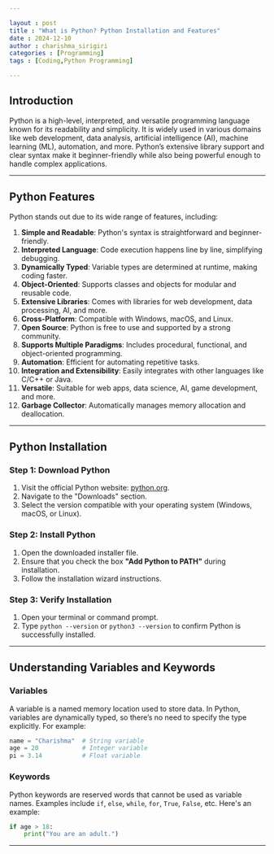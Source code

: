 ```yaml
---

layout : post
title : "What is Python? Python Installation and Features"
date : 2024-12-10
author : charishma_sirigiri
categories : [Programming]
tags : [Coding,Python Programming]

---
```


## **Introduction**  

Python is a high-level, interpreted, and versatile programming language known for its readability and simplicity. It is widely used in various domains like web development, data analysis, artificial intelligence (AI), machine learning (ML), automation, and more. Python’s extensive library support and clear syntax make it beginner-friendly while also being powerful enough to handle complex applications.  

---

## **Python Features**  

Python stands out due to its wide range of features, including:  

1. **Simple and Readable**: Python's syntax is straightforward and beginner-friendly.  
2. **Interpreted Language**: Code execution happens line by line, simplifying debugging.  
3. **Dynamically Typed**: Variable types are determined at runtime, making coding faster.  
4. **Object-Oriented**: Supports classes and objects for modular and reusable code.  
5. **Extensive Libraries**: Comes with libraries for web development, data processing, AI, and more.  
6. **Cross-Platform**: Compatible with Windows, macOS, and Linux.  
7. **Open Source**: Python is free to use and supported by a strong community.  
8. **Supports Multiple Paradigms**: Includes procedural, functional, and object-oriented programming.  
9. **Automation**: Efficient for automating repetitive tasks.  
10. **Integration and Extensibility**: Easily integrates with other languages like C/C++ or Java.  
11. **Versatile**: Suitable for web apps, data science, AI, game development, and more.  
12. **Garbage Collector**: Automatically manages memory allocation and deallocation.  

---

## **Python Installation**  

### **Step 1: Download Python**  
1. Visit the official Python website: [python.org](https://www.python.org).  
2. Navigate to the "Downloads" section.  
3. Select the version compatible with your operating system (Windows, macOS, or Linux).  

### **Step 2: Install Python**  
1. Open the downloaded installer file.  
2. Ensure that you check the box **"Add Python to PATH"** during installation.  
3. Follow the installation wizard instructions.  

### **Step 3: Verify Installation**  
1. Open your terminal or command prompt.  
2. Type `python --version` or `python3 --version` to confirm Python is successfully installed.  

---

## **Understanding Variables and Keywords**  

### **Variables**  
A variable is a named memory location used to store data. In Python, variables are dynamically typed, so there’s no need to specify the type explicitly. For example:  

```python
name = "Charishma"  # String variable
age = 20            # Integer variable
pi = 3.14           # Float variable
```  

### **Keywords**  
Python keywords are reserved words that cannot be used as variable names. Examples include `if`, `else`, `while`, `for`, `True`, `False`, etc. Here's an example:  

```python
if age > 18:
    print("You are an adult.")
```

---

